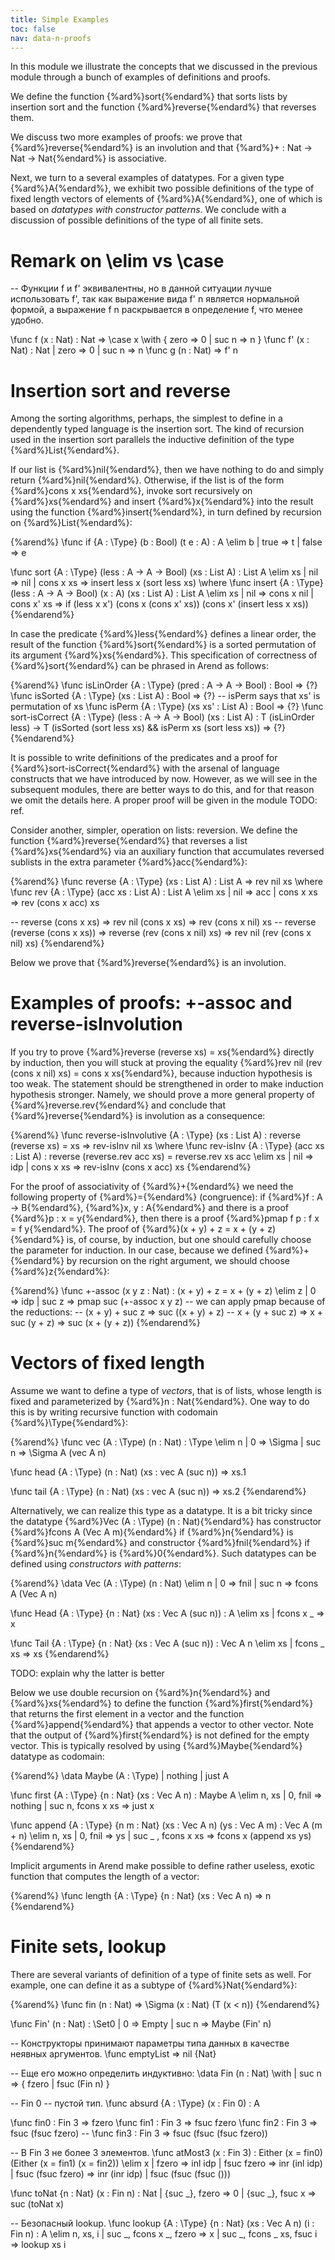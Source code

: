 ```yaml
---
title: Simple Examples
toc: false
nav: data-n-proofs
---
```


In this module we illustrate the concepts that we discussed in the previous module through a bunch of examples of definitions and proofs.

We define the function {%ard%}sort{%endard%} that sorts lists by insertion sort and the function {%ard%}reverse{%endard%} that reverses
them. 

We discuss two more examples of proofs: we prove that {%ard%}reverse{%endard%} is an involution and that {%ard%}+ : Nat -> Nat -> Nat{%endard%}
is associative. 

Next, we turn to a several examples of datatypes. For a given type {%ard%}A{%endard%}, we exhibit two possible definitions of the type
of fixed length vectors of elements of {%ard%}A{%endard%}, one of which is based on _datatypes with constructor patterns_. We conclude with a
discussion of possible definitions of the type of all finite sets.

# Remark on \elim vs \case

-- Функции f и f' эквивалентны, но в данной ситуации лучше использовать f', так как выражение вида f' n является нормальной формой, а выражение f n раскрывается в определение f, что менее удобно.

\func f (x : Nat) : Nat => \case x \with { zero => 0 | suc n => n }
\func f' (x : Nat) : Nat | zero => 0 | suc n => n
\func g (n : Nat) => f' n

# Insertion sort and reverse

Among the sorting algorithms, perhaps, the simplest to define in a dependently typed language is the insertion sort. The kind of recursion
used in the insertion sort parallels the inductive definition of the type {%ard%}List{%endard%}.

If our list is {%ard%}nil{%endard%}, then we have nothing to do and simply return {%ard%}nil{%endard%}. Otherwise, if the list is of the form
{%ard%}cons x xs{%endard%}, invoke sort recursively on {%ard%}xs{%endard%} and insert {%ard%}x{%endard%} into the result using the function 
{%ard%}insert{%endard%}, in turn defined by recursion on {%ard%}List{%endard%}:

{%arend%}
\func if {A : \Type} (b : Bool) (t e : A) : A \elim b
  | true => t
  | false => e

\func sort {A : \Type} (less : A -> A -> Bool) (xs : List A) : List A \elim xs
  | nil => nil
  | cons x xs => insert less x (sort less xs)
  \where
    \func insert {A : \Type} (less : A -> A -> Bool) (x : A) (xs : List A) : List A \elim xs
      | nil => cons x nil
      | cons x' xs => if (less x x') (cons x (cons x' xs)) (cons x' (insert less x xs))
{%endarend%}

In case the predicate {%ard%}less{%endard%} defines a linear order, the result of the function {%ard%}sort{%endard%} is a sorted permutation of
its argument {%ard%}xs{%endard%}. This specification of correctness of {%ard%}sort{%endard%} can be phrased in Arend as follows:

{%arend%}
\func isLinOrder {A : \Type} (pred : A -> A -> Bool) : Bool => {?}
\func isSorted {A : \Type} (xs : List A) : Bool => {?}
-- isPerm says that xs' is permutation of xs
\func isPerm {A : \Type} (xs xs' : List A) : Bool => {?}
\func sort-isCorrect {A : \Type} (less : A -> A -> Bool) (xs : List A)
       : T (isLinOrder less) -> T (isSorted (sort less xs) && isPerm xs (sort less xs)) => {?}
{%endarend%}

It is possible to write definitions of the predicates and a proof for {%ard%}sort-isCorrect{%endard%} with the arsenal of language
constructs that we have introduced by now. However, as we will see in the subsequent modules, there are better ways to do this, and 
for that reason we omit the details here. A proper proof will be given in the module TODO: ref.

Consider another, simpler, operation on lists: reversion. We define the function {%ard%}reverse{%endard%} that reverses 
a list {%ard%}xs{%endard%} via an auxiliary function that accumulates reversed sublists in the extra parameter {%ard%}acc{%endard%}:

{%arend%}
\func reverse {A : \Type} (xs : List A) : List A => rev nil xs
  \where
    \func rev {A : \Type} (acc xs : List A) : List A \elim xs
      | nil => acc
      | cons x xs => rev (cons x acc) xs

-- reverse (cons x xs) => rev nil (cons x xs) => rev (cons x nil) xs
-- reverse (reverse (cons x xs)) => reverse (rev (cons x nil) xs) => rev nil (rev (cons x nil) xs)
{%endarend%}

Below we prove that {%ard%}reverse{%endard%} is an involution.

# Examples of proofs: +-assoc and reverse-isInvolution
 
If you try to prove {%ard%}reverse (reverse xs) = xs{%endard%} directly by induction, then you will stuck at proving the equality 
{%ard%}rev nil (rev (cons x nil) xs) = cons x xs{%endard%}, because induction hypothesis is too weak. The statement should be strengthened in
order to make induction hypothesis stronger. Namely, we should prove a more general property of {%ard%}reverse.rev{%endard%} and conclude
that {%ard%}reverse{%endard%} is involution as a consequence:

{%arend%}
\func reverse-isInvolutive {A : \Type} (xs : List A) : reverse (reverse xs) = xs => rev-isInv nil xs
  \where
    \func rev-isInv {A : \Type} (acc xs : List A) : reverse (reverse.rev acc xs) = reverse.rev xs acc \elim xs
      | nil => idp
      | cons x xs => rev-isInv (cons x acc) xs
{%endarend%}

For the proof of associativity of {%ard%}+{%endard%} we need the following property of {%ard%}={%endard%} (congruence): if
{%ard%}f : A -> B{%endard%}, {%ard%}x, y : A{%endard%} and there is a proof {%ard%}p : x = y{%endard%}, then 
there is a proof {%ard%}pmap f p : f x = f y{%endard%}. The proof of {%ard%}(x + y) + z = x + (y + z){%endard%}
is, of course, by induction, but one should carefully choose the parameter for induction. In our case, because
we defined {%ard%}+{%endard%} by recursion on the right argument, we should choose {%ard%}z{%endard%}: 

{%arend%}
\func +-assoc (x y z : Nat) : (x + y) + z = x + (y + z) \elim z
  | 0 => idp
  | suc z => pmap suc (+-assoc x y z)
-- we can apply pmap because of the reductions:
-- (x + y) + suc z => suc ((x + y) + z)
-- x + (y + suc z) => x + suc (y + z) => suc (x + (y + z))
{%endarend%}

# Vectors of fixed length

Assume we want to define a type of _vectors_, that is of lists, whose length is fixed and
parameterized by {%ard%}n : Nat{%endard%}. One way to do this is by writing recursive function
with codomain {%ard%}\Type{%endard%}: 

{%arend%}
\func vec (A : \Type) (n : Nat) : \Type \elim n
  | 0 => \Sigma
  | suc n => \Sigma A (vec A n)

\func head {A : \Type} (n : Nat) (xs : vec A (suc n)) => xs.1

\func tail {A : \Type} (n : Nat) (xs : vec A (suc n)) => xs.2
{%endarend%}

Alternatively, we can realize this type as a datatype. It is a bit tricky since the datatype
{%ard%}Vec (A : \Type) (n : Nat){%endard%} has constructor {%ard%}fcons A (Vec A m){%endard%}
if {%ard%}n{%endard%} is {%ard%}suc m{%endard%} and constructor {%ard%}fnil{%endard%} if {%ard%}n{%endard%}
is {%ard%}0{%endard%}. Such datatypes can be defined using _constructors with patterns_:

{%arend%}
\data Vec (A : \Type) (n : Nat) \elim n
  | 0 => fnil
  | suc n => fcons A (Vec A n)

\func Head {A : \Type} {n : Nat} (xs : Vec A (suc n)) : A \elim xs
  | fcons x _ => x

\func Tail {A : \Type} {n : Nat} (xs : Vec A (suc n)) : Vec A n \elim xs
  | fcons _ xs => xs
{%endarend%}

TODO: explain why the latter is better

Below we use double recursion on {%ard%}n{%endard%} and {%ard%}xs{%endard%} to define the 
function {%ard%}first{%endard%} that returns the first element in a vector and the function
{%ard%}append{%endard%} that appends a vector to other vector. Note that the output of
{%ard%}first{%endard%} is not defined for the empty vector. This is typically resolved
by using {%ard%}Maybe{%endard%} datatype as codomain:

{%arend%}
\data Maybe (A : \Type) | nothing | just A

\func first {A : \Type} {n : Nat} (xs : Vec A n) : Maybe A \elim n, xs
  | 0, fnil => nothing
  | suc n, fcons x xs => just x

\func append {A : \Type} {n m : Nat} (xs : Vec A n) (ys : Vec A m) : Vec A (m + n) \elim n, xs
  | 0, fnil => ys
  | suc _ , fcons x xs => fcons x (append xs ys)
{%endarend%}

Implicit arguments in Arend make possible to define rather useless, exotic function
that computes the length of a vector:

{%arend%}
\func length {A : \Type} {n : Nat} (xs : Vec A n) => n
{%endarend%}

# Finite sets, lookup

There are several variants of definition of a type of finite sets as well. For example,
one can define it as a subtype of {%ard%}Nat{%endard%}:

{%arend%}
\func fin (n : Nat) => \Sigma (x : Nat) (T (x < n))
{%endarend%}

\func Fin' (n : Nat) : \Set0
  | 0 => Empty
  | suc n => Maybe (Fin' n)

-- Конструкторы принимают параметры типа данных в качестве неявных аргументов.
\func emptyList => nil {Nat}

-- Еще его можно определить индуктивно:
\data Fin (n : Nat) \with
  | suc n => { fzero | fsuc (Fin n) }

-- Fin 0 -- пустой тип.
\func absurd {A : \Type} (x : Fin 0) : A

\func fin0 : Fin 3 => fzero
\func fin1 : Fin 3 => fsuc fzero
\func fin2 : Fin 3 => fsuc (fsuc fzero)
-- \func fin3 : Fin 3 => fsuc (fsuc (fsuc fzero))

-- В Fin 3 не более 3 элементов.
\func atMost3 (x : Fin 3) : Either (x = fin0) (Either (x = fin1) (x = fin2)) \elim x
  | fzero => inl idp
  | fsuc fzero => inr (inl idp)
  | fsuc (fsuc fzero) => inr (inr idp)
  | fsuc (fsuc (fsuc ()))

\func toNat {n : Nat} (x : Fin n) : Nat
  | {suc _}, fzero => 0
  | {suc _}, fsuc x => suc (toNat x)

-- Безопасный lookup.
\func lookup {A : \Type} {n : Nat} (xs : Vec A n) (i : Fin n) : A \elim n, xs, i
  | suc _, fcons x _, fzero => x
  | suc _, fcons _ xs, fsuc i => lookup xs i
